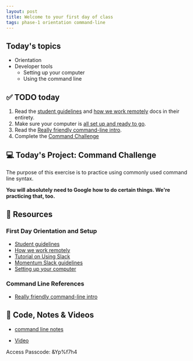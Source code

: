 ```yaml
---
layout: post
title: Welcome to your first day of class
tags: phase-1 orientation command-line 
---
```


## Today's topics

- Orientation
- Developer tools
  - Setting up your computer
  - Using the command line

## ✅ TODO today

1. Read the [student guidelines](https://github.com/momentumlearn/student-resources/blob/main/articles/student-guidelines.md) and [how we work remotely](https://github.com/momentumlearn/student-resources/blob/master/articles/working-remotely.md) docs in their entirety.
2. Make sure your computer is [all set up and ready to go](https://github.com/momentumlearn/student-resources/blob/master/articles/setup.md).
3. Read the [Really friendly command-line intro](https://drive.google.com/open?id=1E4ALJrjclTYE4C6lwIV517-SOXiZ-Dqb).
5. Complete the [Command Challenge](https://cmdchallenge.com) 


## 💻 Today's Project: Command Challenge

The purpose of this exercise is to practice using commonly used command line syntax.

**You will absolutely need to Google how to do certain things. We're practicing that, too.**


## 🔖 Resources

### First Day Orientation and Setup

- [Student guidelines](https://github.com/momentumlearn/student-resources/blob/main/articles/student-guidelines.md)
- [How we work remotely](https://github.com/momentumlearn/student-resources/blob/master/articles/working-remotely.md)
- [Tutorial on Using Slack](https://slack.com/resources/using-slack/slack-tutorials)
- [Momentum Slack guidelines](https://docs.google.com/document/d/1updvgMnO2xAAfP46oW__d3-nhv4hPodW7WvxKWX87JA/edit)
- [Setting up your computer](https://github.com/momentumlearn/student-resources/blob/master/articles/setup.md)

### Command Line References

- [Really friendly command-line intro](https://drive.google.com/file/d/1E4ALJrjclTYE4C6lwIV517-SOXiZ-Dqb/view?usp=sharing)


## 🦉 Code, Notes & Videos

- [command line notes](https://github.com/momentum-team-7/notes/blob/main/command-line.md)

- [Video](https://us02web.zoom.us/rec/share/plTKzYkkr5mWpjY0xDN02jNciTJNXwJ3CaczQPB1hYb3LSRXqRJR8vfaz_6t-c0.GI2nPvantvZAHVdS)

Access Passcode: &Yp%f7h4

